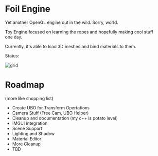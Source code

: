 # Foil Engine

Yet another OpenGL engine out in the wild. Sorry, world.

Toy Engine focused on learning the ropes and hopefully making cool stuff one day.

Currently, it's able to load 3D meshes and bind materials to them.

Status:

![grid](https://user-images.githubusercontent.com/36165212/202774747-6447afb7-f173-48b5-9a60-1a94d0e599c8.gif)

# Roadmap 
(more like shopping list)

- Create UBO for Transform Opertations
- Camera Stuff (Free Cam, UBO Helper)
- Cleanup and documentation (my c++ is potato level)
- IMGUI integration
- Scene Support
- Lighting and Shadow
- Material Editor
- More Cleanup
- TBD
